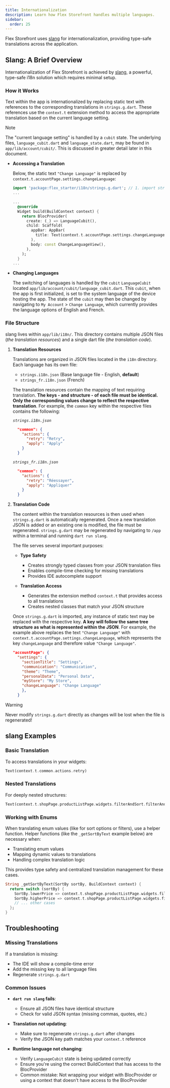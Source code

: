 ```yaml
---
title: Internationalization
description: Learn how Flex Storefront handles multiple languages.
sidebar:
  order: 25
---
```


Flex Storefront uses [slang](https://pub.dev/packages/slang) for internationalization, providing type-safe translations across the application.

## Slang: A Brief Overview

Internationalization of Flex Storefront is achieved by [slang](https://pub.dev/packages/slang), a powerful, type-safe i18n solution which requires minimal setup.

### How it Works

Text within the app is internationalized by replacing static text with references to the corresponding translations in `strings.g.dart`. These references use the `context.t` extension method to access the appropriate translation based on the current language setting.

> [!NOTE]
> The "current language setting" is handled by a `cubit` state. The underlying files, `language_cubit.dart` and `language_state.dart`, may be found in `app/lib/account/cubit/`. This is discussed in greater detail later in this document.

- **Accessing a Translation**
  
  Below, the static text `"Change Language"` is replaced by `context.t.accountPage.settings.changeLanguage`:

  ```dart
  import 'package:flex_starter/i18n/strings.g.dart'; // 1. import strings.g.dart
  ...

  ...
    @override
    Widget build(BuildContext context) {
      return BlocProvider(
        create: (_) => LanguageCubit(),
        child: Scaffold(
          appBar: AppBar(
            title: Text(context.t.accountPage.settings.changeLanguage), // 2. refactor a static string with the corresponding key
          ),
          body: const ChangeLanguageView(),
        ),
      );
    }
  ...
  ```

- **Changing Languages**

  The switching of languages is handled by the `cubit` `LanguageCubit` located `app/lib/account/cubit/language_cubit.dart`. This `cubit`, when the app is first initialized, is set to the system language of the device hosting the app. The state of the `cubit` may then be changed by navigating to `My Account` > `Change Language`, which currently provides the language options of English and French.


### File Structure
slang lives within `app/lib/i18n/`. This directory contains multiple JSON files (*the translation resources*) and a single dart file (*the translation code*). 

1. **Translation Resources**

    Translations are organized in JSON files located in the `i18n` directory. Each language has its own file:
    - `strings.i18n.json` (Base language file - English, **default**)
    - `strings_fr.i18n.json` (French)

    The translation resources contain the mapping of text requiring translation. **The keys - and structure - of each file must be identical. Only the corresponding values change to reflect the respective translation**. For example, the `common` key within the respective files contains the following:

    *`strings.i18n.json`*
    ```json 
      "common": {
        "actions": {
          "retry": "Retry",
          "apply": "Apply"
        }
      }
    ```
    *`strings_fr.i18n.json`*
    ```json 
      "common": {
        "actions": {
          "retry": "Réessayer",
          "apply": "Appliquer"
        }
      }
    ```

2. **Translation Code**

    The content within the translation resources is then used when `strings.g.dart` is automatically regenerated. Once a new translation JSON is added or an existing one is modified, the file must be regenerated. `strings.g.dart` may be regenerated by navigating to `/app` within a terminal and running `dart run slang`.


    The file serves several important purposes:

   - **Type Safety**
     - Creates strongly typed classes from your JSON translation files
     - Enables compile-time checking for missing translations
     - Provides IDE autocomplete support

   - **Translation Access**
     - Generates the extension method `context.t` that provides access to all translations
     - Creates nested classes that match your JSON structure

    Once `strings.g.dart` is imported, any instance of static text may be replaced with the respective key. **A key will follow the same tree structure as what is represented within the JSON**. For example, the example above replaces the text `"Change Language"` with `context.t.accountPage.settings.changeLanguage`, which represents the key `changeLanguage` and therefore value `"Change Language"`.

    ```json
    "accountPage": {
      "settings": {
        "sectionTitle": "Settings",
        "communication": "Communication",
        "theme": "Theme",
        "personalData": "Personal Data",
        "myStore": "My Store",
        "changeLanguage": "Change Language"
        },
      }
    ```

> [!WARNING]
> Never modify `strings.g.dart` directly as changes will be lost when the file is regenerated!

## slang Examples
### Basic Translation
To access translations in your widgets:

```dart
Text(context.t.common.actions.retry)
```

### Nested Translations
For deeply nested structures:

```dart
Text(context.t.shopPage.productListPage.widgets.filterAndSort.filterAndSort)
```

### Working with Enums
When translating enum values (like for sort options or filters), use a helper function. Helper functions (like the `_getSortByText` example below) are necessary when:

- Translating enum values
- Mapping dynamic values to translations
- Handling complex translation logic

This provides type safety and centralized translation management for these cases.

```dart
String _getSortByText(SortBy sortBy, BuildContext context) {
  return switch (sortBy) {
    SortBy.lowerPrice => context.t.shopPage.productListPage.widgets.filterAndSort.sortByOptions.lowerPrice,
    SortBy.higherPrice => context.t.shopPage.productListPage.widgets.filterAndSort.sortByOptions.higherPrice,
    // ... other cases
  };
}
```

## Troubleshooting
### Missing Translations
If a translation is missing:

- The IDE will show a compile-time error
- Add the missing key to all language files
- Regenerate `strings.g.dart`

### Common Issues
- **`dart run slang` fails**: 
  - Ensure all JSON files have identical structure
  - Check for valid JSON syntax (missing commas, quotes, etc.)

- **Translation not updating**: 
  - Make sure to regenerate `strings.g.dart` after changes
  - Verify the JSON key path matches your `context.t` reference

- **Runtime language not changing**: 
  - Verify `LanguageCubit` state is being updated correctly
  - Ensure you're using the correct BuildContext that has access to the BlocProvider
  - Common mistake: Not wrapping your widget with BlocProvider or using a context that doesn't have access to the BlocProvider
